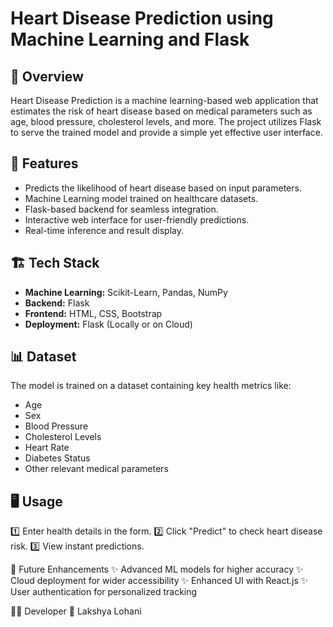 # Heart Disease Prediction using Machine Learning and Flask

## 📌 Overview
Heart Disease Prediction is a machine learning-based web application that estimates the risk of heart disease based on medical parameters such as age, blood pressure, cholesterol levels, and more. The project utilizes Flask to serve the trained model and provide a simple yet effective user interface.

## 🚀 Features
- Predicts the likelihood of heart disease based on input parameters.
- Machine Learning model trained on healthcare datasets.
- Flask-based backend for seamless integration.
- Interactive web interface for user-friendly predictions.
- Real-time inference and result display.

## 🏗️ Tech Stack
- **Machine Learning:** Scikit-Learn, Pandas, NumPy
- **Backend:** Flask
- **Frontend:** HTML, CSS, Bootstrap
- **Deployment:** Flask (Locally or on Cloud)

## 📊 Dataset
The model is trained on a dataset containing key health metrics like:
- Age
- Sex
- Blood Pressure
- Cholesterol Levels
- Heart Rate
- Diabetes Status
- Other relevant medical parameters
  
## 🖥️ Usage
1️⃣ Enter health details in the form.
2️⃣ Click "Predict" to check heart disease risk.
3️⃣ View instant predictions.

🚀 Future Enhancements
✨ Advanced ML models for higher accuracy
✨ Cloud deployment for wider accessibility
✨ Enhanced UI with React.js
✨ User authentication for personalized tracking

👨‍💻 Developer
🔹 Lakshya Lohani
